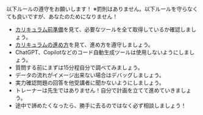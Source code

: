 以下ルールの遵守をお願いします！
※罰則はありません。以下ルールを守らなくても良いですが、あなたのためになりません！

- [カリキュラム前準備](https://www.notion.so/4347d1b9c3a34f2cad22151ee9c9fb76?pvs=21)を見て、必要なツールを全て取得しているか確認しましょう。
- [カリキュラムの進め方](https://www.notion.so/e3a1cbac35874b09839e4caf0ab8c226?pvs=21)を見て、進め方を遵守しましょう。
- ChatGPT、Copilotなどのコード自動生成ツールは使用しないようにしましょう。
- 質問する前にまずは15分程自分で調べてみましょう。
- データの流れがイメージ出来ない場合はデバッグしましょう。
- 実力確認問題の回答を他受講者に聞かないようにしましょう。
- トレーナーは先生ではありません！自分で計画を立てて進めていきましょう。
- 途中で諦めたくなったら、勝手に去るのではなく必ず相談しましょう！
